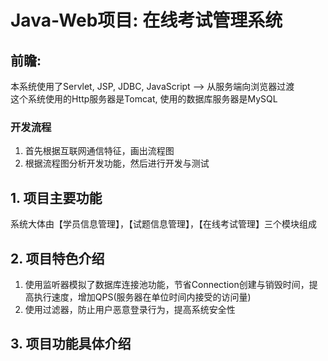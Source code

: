 # Java-Web项目: 在线考试管理系统
## 前瞻: 
本系统使用了Servlet, JSP, JDBC, JavaScript --> 从服务端向浏览器过渡<br>
这个系统使用的Http服务器是Tomcat, 使用的数据库服务器是MySQL<br>
###  开发流程
1. 首先根据互联网通信特征，画出流程图
2. 根据流程图分析开发功能，然后进行开发与测试
## 1. 项目主要功能
系统大体由【学员信息管理】，【试题信息管理】，【在线考试管理】三个模块组成
## 2. 项目特色介绍
  1. 使用监听器模拟了数据库连接池功能，节省Connection创建与销毁时间，提高执行速度，增加QPS(服务器在单位时间内接受的访问量) <br>
  2. 使用过滤器，防止用户恶意登录行为，提高系统安全性

## 3. 项目功能具体介绍
